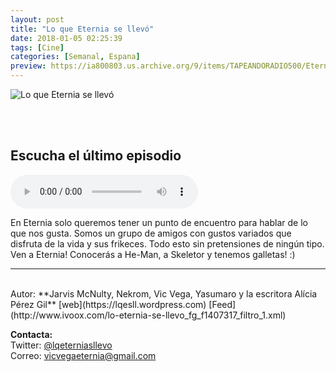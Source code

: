 ```yaml
---
layout: post
title: "Lo que Eternia se llevó"
date: 2018-01-05 02:25:39
tags: [Cine]
categories: [Semanal, Espana]
preview: https://ia800803.us.archive.org/9/items/TAPEANDORADIO500/Eternia300.jpeg
---
```


![Lo que Eternia se llevó](https://ia800803.us.archive.org/9/items/TAPEANDORADIO500/Eternia500.jpeg)

<br/>
<br/>

## Escucha el último episodio

<!--reproductor-feed=http://www.ivoox.com/lo-eternia-se-llevo_fg_f1407317_filtro_1.xml-->
<!--reproductor-start-->
<audio id="audio" preload="auto" controls="" src="http://www.ivoox.com/2x19-los-he-man-oro-primera-edicion_mf_24186067_feed_1.mp3"></audio>
<!--reproductor-end-->

En Eternia solo queremos tener un punto de encuentro para hablar de lo que nos gusta. Somos un grupo de amigos con gustos variados que disfruta de la vida y sus frikeces. Todo esto sin pretensiones de ningún tipo. Ven a Eternia! Conocerás a He-Man, a Skeletor y tenemos galletas! :)

_ _ _
<br>
Autor: **Jarvis McNulty, Nekrom, Vic Vega, Yasumaro y la escritora Alícia Pérez Gil**  
[web](https://lqesll.wordpress.com)  
[Feed](http://www.ivoox.com/lo-eternia-se-llevo_fg_f1407317_filtro_1.xml)  



**Contacta:**  
Twitter: [@lqeterniasllevo](https://twitter.com/lqeterniasllevo)  
Correo: [vicvegaeternia@gmail.com](mailto:vicvegaeternia@gmail.com)  

